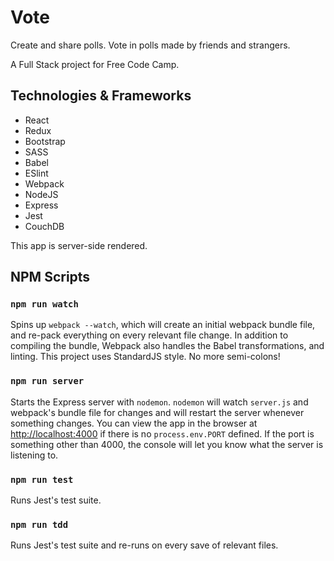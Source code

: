 # Vote

Create and share polls. Vote in polls made by friends and strangers.

A Full Stack project for Free Code Camp.

## Technologies & Frameworks

- React
- Redux
- Bootstrap
- SASS
- Babel
- ESlint
- Webpack
- NodeJS
- Express
- Jest
- CouchDB

This app is server-side rendered. 

## NPM Scripts

### `npm run watch`
Spins up `webpack --watch`, which will create an initial webpack bundle file, and re-pack everything on every relevant file change. In addition to compiling the bundle, Webpack also handles the Babel transformations, and linting. This project uses StandardJS style. No more semi-colons!

### `npm run server` 
Starts the Express server with `nodemon`. `nodemon` will watch `server.js` and webpack's bundle file for changes and will restart the server whenever something changes. You can view the app in the browser at [http://localhost:4000](http://localhost:4000) if there is no `process.env.PORT` defined. If the port is something other than 4000, the console will let you know what the server is listening to.

### `npm run test`
Runs Jest's test suite.

### `npm run tdd`
Runs Jest's test suite and re-runs on every save of relevant files.

